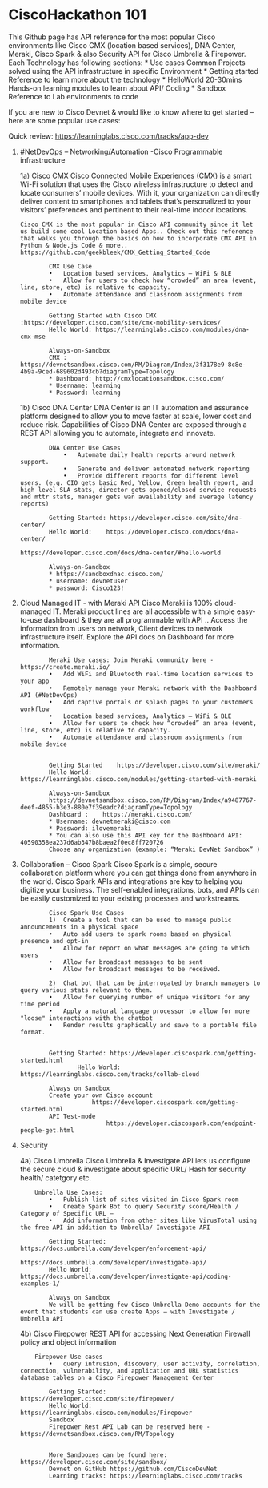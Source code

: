 # CiscoHackathon 101

This Github page has API reference  for the most popular Cisco environments like Cisco CMX (location based services), DNA Center, Meraki, Cisco Spark & also Security API for Cisco Umbrella & Firepower.
            Each Technology has following sections:
    		* Use cases    Common Projects solved using the API infrastructure in specific Environment
    		* Getting started    Reference to learn more about the technology
    		* HelloWorld    20-30mins Hands-on learning modules to learn about API/ Coding
    		* Sandbox        Reference to Lab environments to code

If you are new to Cisco Devnet & would like to know where to get started – here are some popular use cases:

Quick review: https://learninglabs.cisco.com/tracks/app-dev

1)	#NetDevOps – Networking/Automation -Cisco Programmable infrastructure 
			
			
	1a) Cisco CMX 
				Cisco Connected Mobile Experiences (CMX) is a smart Wi-Fi solution that uses the Cisco wireless infrastructure to detect and locate consumers’ mobile devices. With it, your organization can directly deliver content to smartphones and tablets that’s personalized to your visitors’ preferences and pertinent to their real-time indoor locations.
				
		Cisco CMX is the most popular in Cisco API community since it let us build some cool Location based Apps.. Check out this reference that walks you through the basics on how to incorporate CMX API in Python & Node.js Code & more.. 		https://github.com/geekbleek/CMX_Getting_Started_Code
				
				CMX Use Case 
				•	Location based services, Analytics – WiFi & BLE
				•	Allow for users to check how “crowded” an area (event, line, store, etc) is relative to capacity.
				•	Automate attendance and classroom assignments from mobile device

				Getting Started with Cisco CMX :https://developer.cisco.com/site/cmx-mobility-services/
				Hello World: https://learninglabs.cisco.com/modules/dna-cmx-mse

				Always-on-Sandbox
				CMX : https://devnetsandbox.cisco.com/RM/Diagram/Index/3f3178e9-8c8e-4b9a-9ced-689602d493cb?diagramType=Topology
				* Dashboard: http://cmxlocationsandbox.cisco.com/
				* Username: learning
				* Password: learning
				
				
	1b) Cisco DNA Center 
					DNA Center is an IT automation and assurance platform designed to allow you to move faster at scale, lower cost and reduce risk. Capabilities of Cisco DNA Center are exposed through a REST API allowing you to automate, integrate and innovate.

				DNA Center Use Cases 
					•	Automate daily health reports around network support.
					•	Generate and deliver automated network reporting
					•	Provide different reports for different level users. (e.g. CIO gets basic Red, Yellow, Green health report, and high level SLA stats, director gets opened/closed service requests and mttr stats, manager gets wan availability and average latency reports)

				Getting Started: https://developer.cisco.com/site/dna-center/
				Hello World: 	https://developer.cisco.com/docs/dna-center/
											https://developer.cisco.com/docs/dna-center/#hello-world

				Always-on-Sandbox
				* https://sandboxdnac.cisco.com/
				* username: devnetuser
				* password: Cisco123!


2)	Cloud Managed IT - with Meraki API
				Cisco Meraki is 100% cloud-managed IT. Meraki product lines are all accessible with a simple easy-to-use dashboard & they are all programmable with API .. Access the information from users on network, Client devices to network infrastructure itself. Explore the API docs on Dashboard for more information.

				Meraki Use cases: Join Meraki community here - https://create.meraki.io/
				•	Add WiFi and Bluetooth real-time location services to your app
				•	Remotely manage your Meraki network with the Dashboard API (#NetDevOps)
				•	Add captive portals or splash pages to your customers workflow
				•	Location based services, Analytics – WiFi & BLE
				•	Allow for users to check how “crowded” an area (event, line, store, etc) is relative to capacity.
				•	Automate attendance and classroom assignments from mobile device


				Getting Started    https://developer.cisco.com/site/meraki/
				Hello World: https://learninglabs.cisco.com/modules/getting-started-with-meraki 

				Always-on-Sandbox
				https://devnetsandbox.cisco.com/RM/Diagram/Index/a9487767-deef-4855-b3e3-880e7f39eadc?diagramType=Topology 
				Dashboard :    https://meraki.cisco.com/ 
				* Username: devnetmeraki@cisco.com
				* Password: ilovemeraki
				* You can also use this API key for the Dashboard API: 40590358ea237d6ab347b8baea2f0ec8ff720726
				Choose any organization (example: “Meraki DevNet Sandbox” )


3)	Collaboration – Cisco Spark
				Cisco Spark is a simple, secure collaboration platform where you can get things done from anywhere in the world. Cisco Spark APIs and integrations are key to helping you digitize your business. The self-enabled integrations, bots, and 
				APIs can be easily customized to your existing processes and workstreams.

				Cisco Spark Use Cases
				1)	Create a tool that can be used to manage public announcements in a physical space
				•	Auto add users to spark rooms based on physical presence and opt-in
				•	Allow for report on what messages are going to which users
				•	Allow for broadcast messages to be sent
				•	Allow for broadcast messages to be received.

				2)	Chat bot that can be interrogated by branch managers to query various stats relevant to them.
				•	Allow for querying number of unique visitors for any time period
				•	Apply a natural language processor to allow for more "loose" interactions with the chatbot
				•	Render results graphically and save to a portable file format.


				Getting Started: https://developer.ciscospark.com/getting-started.html
						Hello World: https://learninglabs.cisco.com/tracks/collab-cloud

				Always on Sandbox
				Create your own Cisco account
							https://developer.ciscospark.com/getting-started.html
				API Test-mode
								https://developer.ciscospark.com/endpoint-people-get.html


4)	Security
				
	4a) Cisco Umbrella
						Cisco Umbrella & Investigate API lets us configure the secure cloud & investigate about specific URL/ Hash for security health/ catetgory etc.

			Umbrella Use Cases:
				•	Publish list of sites visited in Cisco Spark room
				•	Create Spark Bot to query Security score/Health / Category of Specific URL – 
				•	Add information from other sites like VirusTotal using the free API in addition to Umbrella/ Investigate API

				Getting Started:	https://docs.umbrella.com/developer/enforcement-api/
													https://docs.umbrella.com/developer/investigate-api/
				Hello World: 	https://docs.umbrella.com/developer/investigate-api/coding-examples-1/

				Always on Sandbox
				We will be getting few Cisco Umbrella Demo accounts for the event that students can use create Apps – with Investigate / Umbrella API 

	4b) Cisco Firepower
				REST API for accessing Next Generation Firewall policy and object information
				
			Firepower Use cases
				•	query intrusion, discovery, user activity, correlation, connection, vulnerability, and application and URL statistics database tables on a Cisco Firepower Management Center

				Getting Started: https://developer.cisco.com/site/firepower/
				Hello World: https://learninglabs.cisco.com/modules/Firepower
				Sandbox 
				Firepower Rest API Lab can be reserved here - https://devnetsandbox.cisco.com/RM/Topology 


				More Sandboxes can be found here: https://developer.cisco.com/site/sandbox/
				Devnet on GitHub https://github.com/CiscoDevNet
				Learning tracks: https://learninglabs.cisco.com/tracks

